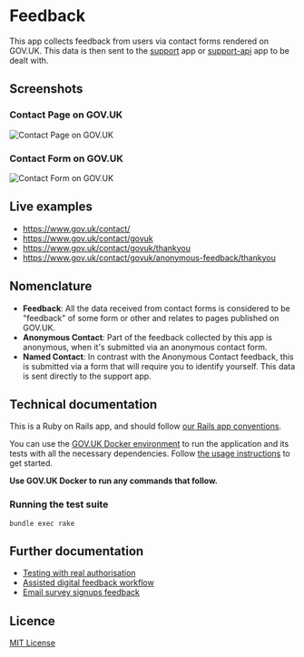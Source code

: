 # Feedback

This app collects feedback from users via contact forms rendered on GOV.UK.
This data is then sent to the [support](https://github.com/alphagov/support) app or [support-api](https://github.com/alphagov/support-api) app to be dealt with.

## Screenshots

### Contact Page on GOV.UK
![Contact Page on GOV.UK](/docs/screenshots/contact_page.png?raw=true "Contact Page on GOV.UK")

### Contact Form on GOV.UK
![Contact Form on GOV.UK](/docs/screenshots/contact_form.png?raw=true "Contact Form on GOV.UK")

## Live examples

- https://www.gov.uk/contact/
- https://www.gov.uk/contact/govuk
- https://www.gov.uk/contact/govuk/thankyou
- https://www.gov.uk/contact/govuk/anonymous-feedback/thankyou

## Nomenclature

- **Feedback**: All the data received from contact forms is considered to be "feedback" of some form
or other and relates to pages published on GOV.UK.
- **Anonymous Contact**: Part of the feedback collected by this app is anonymous, when it's
submitted via an anonymous contact form.
- **Named Contact**: In contrast with the Anonymous Contact feedback, this is submitted
via a form that will require you to identify yourself. This data is sent directly
to the support app.

## Technical documentation

This is a Ruby on Rails app, and should follow [our Rails app conventions](https://docs.publishing.service.gov.uk/manual/conventions-for-rails-applications.html).

You can use the [GOV.UK Docker environment](https://github.com/alphagov/govuk-docker) to run the application and its tests with all the necessary dependencies. Follow [the usage instructions](https://github.com/alphagov/govuk-docker#usage) to get started.

**Use GOV.UK Docker to run any commands that follow.**

### Running the test suite

```
bundle exec rake
```

## Further documentation

- [Testing with real authorisation](docs/testing_with_real_authorization.md)
- [Assisted digital feedback workflow](docs/assisted_digital_feedback.md)
- [Email survey signups feedback](docs/email_survey_signups.md)

## Licence

[MIT License](LICENCE)
